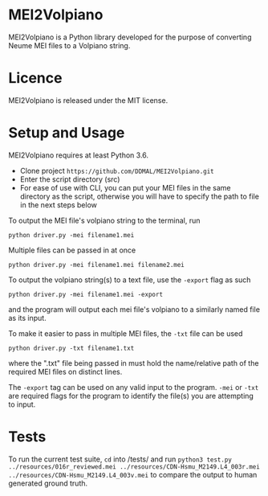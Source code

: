 # MEI2Volpiano
MEI2Volpiano is a Python library developed for the purpose of converting Neume MEI files to a Volpiano string.

# Licence
MEI2Volpiano is released under the MIT license.

# Setup and Usage

MEI2Volpiano requires at least Python 3.6.
* Clone project `https://github.com/DDMAL/MEI2Volpiano.git`
* Enter the script directory (src)
* For ease of use with CLI, you can put your MEI files in the same directory as the script, otherwise you will have to specify the path to file in the next steps below

To output the MEI file's volpiano string to the terminal, run

`python driver.py -mei filename1.mei`

Multiple files can be passed in at once

`python driver.py -mei filename1.mei filename2.mei`

To output the volpiano string(s) to a text file, use the `-export` flag as such

`python driver.py -mei filename1.mei -export`

and the program will output each mei file's volpiano to a similarly named file as its input.

To make it easier to pass in multiple MEI files, the `-txt` file can be used

`python driver.py -txt filename1.txt`

where the ".txt" file being passed in must hold the name/relative path of the required MEI files on distinct lines.



The `-export` tag can be used on any valid input to the program. `-mei` or `-txt` are required flags for the program to identify the file(s) you are attempting to input.

# Tests

To run the current test suite, `cd` into /tests/ and run
`python3 test.py ../resources/016r_reviewed.mei ../resources/CDN-Hsmu_M2149.L4_003r.mei ../resources/CDN-Hsmu_M2149.L4_003v.mei` to compare the output to human generated
ground truth.